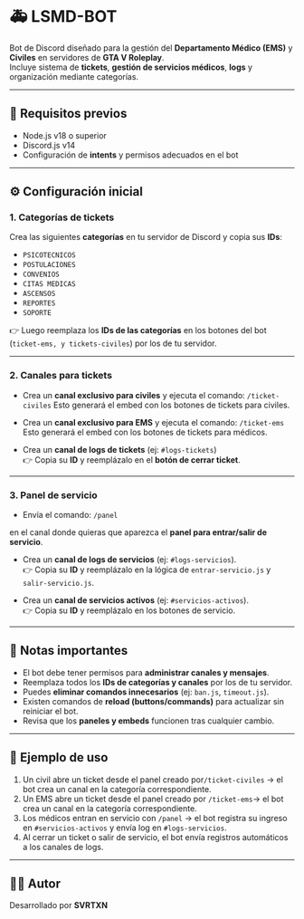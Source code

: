 # 🚑 LSMD-BOT  

Bot de Discord diseñado para la gestión del **Departamento Médico (EMS)** y **Civiles** en servidores de **GTA V Roleplay**.  
Incluye sistema de **tickets**, **gestión de servicios médicos**, **logs** y organización mediante categorías.

---

## 📌 Requisitos previos
- Node.js v18 o superior  
- Discord.js v14  
- Configuración de **intents** y permisos adecuados en el bot

---

## ⚙️ Configuración inicial

### 1. Categorías de tickets
Crea las siguientes **categorías** en tu servidor de Discord y copia sus **IDs**:  
- `PSICOTECNICOS`
- `POSTULACIONES`
- `CONVENIOS`
- `CITAS MEDICAS`
- `ASCENSOS`
- `REPORTES`
- `SOPORTE`

👉 Luego reemplaza los **IDs de las categorías** en los botones del bot (`ticket-ems, y tickets-civiles`) por los de tu servidor.  

---

### 2. Canales para tickets
- Crea un **canal exclusivo para civiles** y ejecuta el comando:  `/ticket-civiles`
Esto generará el embed con los botones de tickets para civiles.

- Crea un **canal exclusivo para EMS** y ejecuta el comando:  `/ticket-ems`
Esto generará el embed con los botones de tickets para médicos.

- Crea un **canal de logs de tickets** (ej: `#logs-tickets`)  
👉 Copia su **ID** y reemplázalo en el **botón de cerrar ticket**.

---

### 3. Panel de servicio
- Envía el comando: `/panel`

en el canal donde quieras que aparezca el **panel para entrar/salir de servicio**.  

- Crea un **canal de logs de servicios** (ej: `#logs-servicios`).  
👉 Copia su **ID** y reemplázalo en la lógica de `entrar-servicio.js` y `salir-servicio.js`.  

- Crea un **canal de servicios activos** (ej: `#servicios-activos`).  
👉 Copia su **ID** y reemplázalo en los botones de servicio.

---

## 📝 Notas importantes
- El bot debe tener permisos para **administrar canales y mensajes**.  
- Reemplaza todos los **IDs de categorías y canales** por los de tu servidor.  
- Puedes **eliminar comandos innecesarios** (ej: `ban.js`, `timeout.js`).  
- Existen comandos de **reload (buttons/commands)** para actualizar sin reiniciar el bot.  
- Revisa que los **paneles y embeds** funcionen tras cualquier cambio.

---

## 🚀 Ejemplo de uso
1. Un civil abre un ticket desde el panel creado por`/ticket-civiles` → el bot crea un canal en la categoría correspondiente.  
2. Un EMS abre un ticket desde el panel creado por `/ticket-ems`→ el bot crea un canal en la categoría correspondiente.    
3. Los médicos entran en servicio con `/panel` → el bot registra su ingreso en `#servicios-activos` y envía log en `#logs-servicios`.  
4. Al cerrar un ticket o salir de servicio, el bot envía registros automáticos a los canales de logs.  

---

## 👨‍💻 Autor
Desarrollado por **SVRTXN**  
